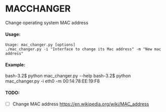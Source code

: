 # MACCHANGER
Change operating system MAC address

#### Usage:
```
Usage: mac_changer.py [options]
./mac_changer.py -i "Interface to change its Mac address" -m "New mac address"
```
#### Example:
bash-3.2$ python mac_changer.py --help
bash-3.2$ python mac_changer.py -i eth0 -m 00:14:78:EE:19:F8

#### TODO:
- [ ] Change MAC address
https://en.wikipedia.org/wiki/MAC_address


